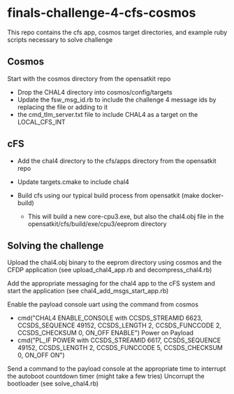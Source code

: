 # finals-challenge-4-cfs-cosmos

This repo contains the cfs app, cosmos target directories, and example ruby scripts necessary to solve challenge

## Cosmos
Start with the cosmos directory from the opensatkit repo
* Drop the CHAL4 directory into cosmos/config/targets
* Update the fsw_msg_id.rb to include the challenge 4 message ids by replacing the file or adding to it
*  the cmd_tlm_server.txt file to include CHAL4 as a target on the LOCAL_CFS_INT

## cFS
* Add the chal4 directory to the cfs/apps directory from the opensatkit repo
* Update targets.cmake to include chal4

* Build cfs using our typical build process from opensatkit (make docker-build)
    * This will build a new core-cpu3.exe, but also the chal4.obj file in the opensatkit/cfs/build/exe/cpu3/eeprom directory

## Solving the challenge
Upload the chal4.obj binary to the eeprom directory using cosmos and the CFDP application (see upload_chal4_app.rb and decompress_chal4.rb)

Add the appropriate messaging for the chal4 app to the cFS system and start the application (see chal4_add_msgs_start_app.rb)

Enable the payload console uart using the command from cosmos
* cmd("CHAL4 ENABLE_CONSOLE with CCSDS_STREAMID 6623, CCSDS_SEQUENCE 49152, CCSDS_LENGTH 2, CCSDS_FUNCCODE 2, CCSDS_CHECKSUM 0, ON_OFF ENABLE")
Power on Payload
* cmd("PL_IF POWER with CCSDS_STREAMID 6617, CCSDS_SEQUENCE 49152, CCSDS_LENGTH 2, CCSDS_FUNCCODE 5, CCSDS_CHECKSUM 0, ON_OFF ON")

Send a command to the payload console at the appropriate time to interrupt the autoboot countdown timer (might take a few tries)
Uncorrupt the bootloader (see solve_chal4.rb)